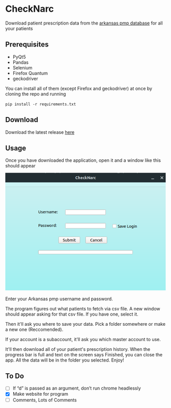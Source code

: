 # CheckNarc
Download patient prescription data from the [arkansas pmp database](https://arkansas.pmpaware.net) for all your patients

## Prerequisites
* PyQt5
* Pandas
* Selenium
* Firefox Quantum
* geckodriver

You can install all of them (except Firefox and geckodriver) at once by cloning the repo and running

`pip install -r requirements.txt`

## Download

Download the latest release [here](https://github.com/katzrkool/checkNarc/releases)

## Usage

Once you have downloaded the application, open it and a window like this should appear

![mainPage](screenshots/mainPage.png)

Enter your Arkansas pmp username and password. 

The program figures out what patients to fetch via csv file. A new window should appear asking for that csv file. If you have one, select it.

Then it'll ask you where to save your data. Pick a folder somewhere or make a new one (Reccomended).

If your account is a subaccount, it'll ask you which master account to use.

It'll then download all of your patient's prescription history. When the progress bar is full and text on the screen says Finished, you can close the app. All the data will be in the folder you selected. Enjoy!

## To Do
- [ ] If “d” is passed as an argument, don’t run chrome headlessly
- [x] Make website for program
- [ ] Comments, Lots of Comments

